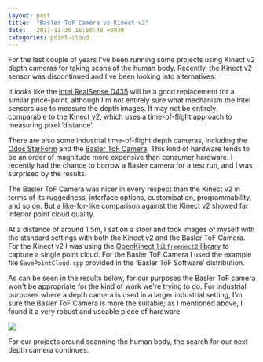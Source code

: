 ```yaml
---
layout: post
title:  "Basler ToF Camera vs Kinect v2"
date:   2017-11-30 16:50:48 +0930
categories: point-cloud
---
```


For the last couple of years I've been running some projects using Kinect v2 depth cameras
for taking scans of the human body.
Recently, the Kinect v2 sensor was discontinued and I've been looking into alternatives.

It *looks* like the [Intel RealSense D435](https://click.intel.com/intelr-realsensetm-depth-camera-d435.html)
will be a good replacement for a similar price-point, although I'm not entirely sure what
mechanism the Intel sensors use to measure the depth images.
It may not be entirely comparable to the Kinect v2, which uses a time-of-flight approach
to measuring pixel ‘distance’.

There are also some industrial time-of-flight depth cameras, including the
[Odos StarForm](http://www.odos-imaging.com/product/starform-3d-time-of-flight-camera/)
and the [Basler ToF Camera](https://www.baslerweb.com/en/products/cameras/3d-cameras/).
This kind of hardware tends to be an order of magnitude more expensive than consumer hardware.
I recently had the chance to borrow a Basler camera for a test run, and I was surprised by the results.

The Basler ToF Camera was nicer in every respect than the Kinect v2 in terms of its ruggedness,
interface options, customisation, programmability, and so on.
But a like-for-like comparison against the Kinect v2 showed far inferior point cloud quality.

At a distance of around 1.5m, I sat on a stool and took images of myself with the standard
settings with both the Kinect v2 and the Basler ToF Camera.
For the Kinect v2 I was using the [OpenKinect `libfreenect2` library](https://github.com/OpenKinect/libfreenect2) to capture a single point cloud.
For the Basler ToF Camera I used the example file `SavePointCloud.cpp` provided in the ‘Basler ToF Software’ distribution.

As can be seen in the results below, for our purposes the Basler ToF camera won't be appropriate
for the kind of work we're trying to do.
For industrial purposes where a depth camera is used in a larger industrial setting, I'm sure
the Basler ToF Camera is more the suitable; as I mentioned above, I found it a very robust
and useable piece of hardware.

<a href="scan-cmp-Data-Body.png"><img src="scan-cmp-Data-Body.png" /></a>

For our projects around scanning the human body, the search for our next depth camera continues.

